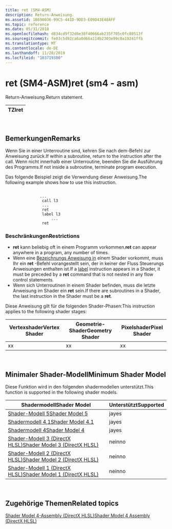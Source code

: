```yaml
---
title: ret (SM4-ASM)
description: Return-Anweisung.
ms.assetid: 1B690036-99C5-441D-9DD3-E09D43E48AFF
ms.topic: reference
ms.date: 05/31/2018
ms.openlocfilehash: d834cd9f32d6e38f40666ab235f705c0fc80513f
ms.sourcegitcommit: fe03c5d92ca6a0d66a114b2303e99c0a19241ffb
ms.translationtype: MT
ms.contentlocale: de-DE
ms.lasthandoff: 11/20/2019
ms.locfileid: "103719380"
---
```

# <a name="ret-sm4---asm"></a><span data-ttu-id="fe767-103">ret (SM4-ASM)</span><span class="sxs-lookup"><span data-stu-id="fe767-103">ret (sm4 - asm)</span></span>

<span data-ttu-id="fe767-104">Return-Anweisung.</span><span class="sxs-lookup"><span data-stu-id="fe767-104">Return statement.</span></span>



| <span data-ttu-id="fe767-105">TZI</span><span class="sxs-lookup"><span data-stu-id="fe767-105">ret</span></span> |
|-----|



 

## <a name="remarks"></a><span data-ttu-id="fe767-106">Bemerkungen</span><span class="sxs-lookup"><span data-stu-id="fe767-106">Remarks</span></span>

<span data-ttu-id="fe767-107">Wenn Sie in einer Unterroutine sind, kehren Sie nach dem-Befehl zur Anweisung zurück.</span><span class="sxs-lookup"><span data-stu-id="fe767-107">If within a subroutine, return to the instruction after the call.</span></span> <span data-ttu-id="fe767-108">Wenn nicht innerhalb einer Unterroutine, beenden Sie die Ausführung des Programms.</span><span class="sxs-lookup"><span data-stu-id="fe767-108">If not inside a subroutine, terminate program execution.</span></span>

<span data-ttu-id="fe767-109">Das folgende Beispiel zeigt die Verwendung dieser Anweisung.</span><span class="sxs-lookup"><span data-stu-id="fe767-109">The following example shows how to use this instruction.</span></span>

``` syntax
 
               ...
                call l3
                ...
                ret
                label l3
                    ...
                ret
```

### <a name="restrictions"></a><span data-ttu-id="fe767-110">Beschränkungen</span><span class="sxs-lookup"><span data-stu-id="fe767-110">Restrictions</span></span>

-   <span data-ttu-id="fe767-111">**ret** kann beliebig oft in einem Programm vorkommen.</span><span class="sxs-lookup"><span data-stu-id="fe767-111">**ret** can appear anywhere in a program, any number of times.</span></span>
-   <span data-ttu-id="fe767-112">Wenn eine [Bezeichnungs Anweisung in](label--sm4---asm-.md) einem Shader vorkommt, muss Ihr ein **ret** -Befehl vorangestellt sein, der in keiner der Fluss Steuerungs Anweisungen enthalten ist.</span><span class="sxs-lookup"><span data-stu-id="fe767-112">If a [label](label--sm4---asm-.md) instruction appears in a Shader, it must be preceded by a **ret** command that is not nested in any flow control statements.</span></span>
-   <span data-ttu-id="fe767-113">Wenn sich Unterroutinen in einem Shader befinden, muss die letzte Anweisung im Shader ein **ret** sein.</span><span class="sxs-lookup"><span data-stu-id="fe767-113">If there are subroutines in a Shader, the last instruction in the Shader must be a **ret**.</span></span>

<span data-ttu-id="fe767-114">Diese Anweisung gilt für die folgenden Shader-Phasen:</span><span class="sxs-lookup"><span data-stu-id="fe767-114">This instruction applies to the following shader stages:</span></span>



| <span data-ttu-id="fe767-115">Vertexshader</span><span class="sxs-lookup"><span data-stu-id="fe767-115">Vertex Shader</span></span> | <span data-ttu-id="fe767-116">Geometrie-Shader</span><span class="sxs-lookup"><span data-stu-id="fe767-116">Geometry Shader</span></span> | <span data-ttu-id="fe767-117">Pixelshader</span><span class="sxs-lookup"><span data-stu-id="fe767-117">Pixel Shader</span></span> |
|---------------|-----------------|--------------|
| <span data-ttu-id="fe767-118">x</span><span class="sxs-lookup"><span data-stu-id="fe767-118">x</span></span>             | <span data-ttu-id="fe767-119">x</span><span class="sxs-lookup"><span data-stu-id="fe767-119">x</span></span>               | <span data-ttu-id="fe767-120">x</span><span class="sxs-lookup"><span data-stu-id="fe767-120">x</span></span>            |



 

## <a name="minimum-shader-model"></a><span data-ttu-id="fe767-121">Minimaler Shader-Modell</span><span class="sxs-lookup"><span data-stu-id="fe767-121">Minimum Shader Model</span></span>

<span data-ttu-id="fe767-122">Diese Funktion wird in den folgenden shadermodellen unterstützt.</span><span class="sxs-lookup"><span data-stu-id="fe767-122">This function is supported in the following shader models.</span></span>



| <span data-ttu-id="fe767-123">Shadermodell</span><span class="sxs-lookup"><span data-stu-id="fe767-123">Shader Model</span></span>                                              | <span data-ttu-id="fe767-124">Unterstützt</span><span class="sxs-lookup"><span data-stu-id="fe767-124">Supported</span></span> |
|-----------------------------------------------------------|-----------|
| [<span data-ttu-id="fe767-125">Shader-Modell 5</span><span class="sxs-lookup"><span data-stu-id="fe767-125">Shader Model 5</span></span>](d3d11-graphics-reference-sm5.md)        | <span data-ttu-id="fe767-126">ja</span><span class="sxs-lookup"><span data-stu-id="fe767-126">yes</span></span>       |
| [<span data-ttu-id="fe767-127">Shadermodell 4,1</span><span class="sxs-lookup"><span data-stu-id="fe767-127">Shader Model 4.1</span></span>](dx-graphics-hlsl-sm4.md)              | <span data-ttu-id="fe767-128">ja</span><span class="sxs-lookup"><span data-stu-id="fe767-128">yes</span></span>       |
| [<span data-ttu-id="fe767-129">Shadermodell 4</span><span class="sxs-lookup"><span data-stu-id="fe767-129">Shader Model 4</span></span>](dx-graphics-hlsl-sm4.md)                | <span data-ttu-id="fe767-130">ja</span><span class="sxs-lookup"><span data-stu-id="fe767-130">yes</span></span>       |
| [<span data-ttu-id="fe767-131">Shader-Modell 3 (DirectX HLSL)</span><span class="sxs-lookup"><span data-stu-id="fe767-131">Shader Model 3 (DirectX HLSL)</span></span>](dx-graphics-hlsl-sm3.md) | <span data-ttu-id="fe767-132">nein</span><span class="sxs-lookup"><span data-stu-id="fe767-132">no</span></span>        |
| [<span data-ttu-id="fe767-133">Shader-Modell 2 (DirectX HLSL)</span><span class="sxs-lookup"><span data-stu-id="fe767-133">Shader Model 2 (DirectX HLSL)</span></span>](dx-graphics-hlsl-sm2.md) | <span data-ttu-id="fe767-134">nein</span><span class="sxs-lookup"><span data-stu-id="fe767-134">no</span></span>        |
| [<span data-ttu-id="fe767-135">Shader-Modell 1 (DirectX HLSL)</span><span class="sxs-lookup"><span data-stu-id="fe767-135">Shader Model 1 (DirectX HLSL)</span></span>](dx-graphics-hlsl-sm1.md) | <span data-ttu-id="fe767-136">nein</span><span class="sxs-lookup"><span data-stu-id="fe767-136">no</span></span>        |



 

## <a name="related-topics"></a><span data-ttu-id="fe767-137">Zugehörige Themen</span><span class="sxs-lookup"><span data-stu-id="fe767-137">Related topics</span></span>

<dl> <dt>

[<span data-ttu-id="fe767-138">Shader Model 4-Assembly (DirectX HLSL)</span><span class="sxs-lookup"><span data-stu-id="fe767-138">Shader Model 4 Assembly (DirectX HLSL)</span></span>](dx-graphics-hlsl-sm4-asm.md)
</dt> </dl>

 

 




